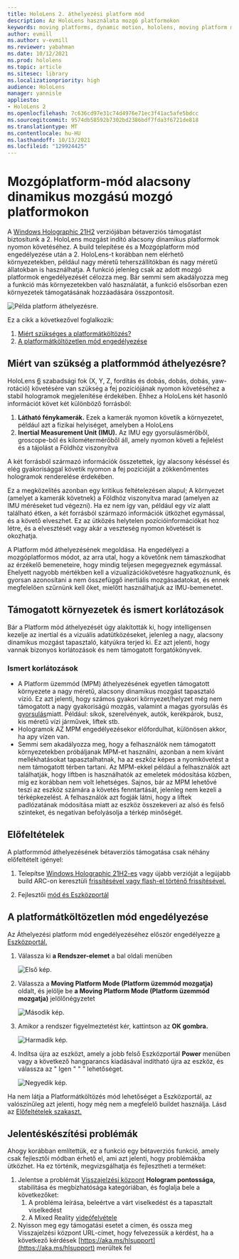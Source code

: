```yaml
---
title: HoloLens 2. áthelyezési platform mód
description: Az HoloLens használata mozgó platformokon
keywords: moving platforms, dynamic motion, hololens, moving platform mode
author: evmill
ms.author: v-evmill
ms.reviewer: yabahman
ms.date: 10/12/2021
ms.prod: hololens
ms.topic: article
ms.sitesec: library
ms.localizationpriority: high
audience: HoloLens
manager: yannisle
appliesto:
- HoloLens 2
ms.openlocfilehash: 7c636cd97e31c74d4976e71ec3f41ac5afe5bdcc
ms.sourcegitcommit: 9574db58592b7302bd2386bdf7fda3f6721de818
ms.translationtype: MT
ms.contentlocale: hu-HU
ms.lasthandoff: 10/13/2021
ms.locfileid: "129924425"
---
```

# <a name="moving-platform-mode-on-low-dynamic-motion-moving-platforms"></a>Mozgóplatform-mód alacsony dinamikus mozgású mozgó platformokon

A [Windows Holographic 21H2](hololens-release-notes.md#windows-holographic-version-21h2) verziójában bétaverziós támogatást biztosítunk a 2. HoloLens mozgást indító alacsony dinamikus platformok nyomon követéséhez. A build telepítése és a Mozgóplatform mód engedélyezése után a 2. HoloLens-t korábban nem elérhető környezetekben, például nagy méretű teherszállítókban és nagy méretű állatokban is használhatja. A funkció jelenleg csak az adott mozgó platformok engedélyezését célozza meg. Bár semmi sem akadályozza meg a funkció más környezetekben való használatát, a funkció elsősorban ezen környezetek támogatásának hozzáadására összpontosít.

![Példa platform áthelyezésre.](./images/mpm-compare.gif)

Ez a cikk a következővel foglalkozik:

1. [Miért szükséges a platformátköltözés?](#why-moving-platform-mode-is-necessary)
1. [A platformátköltözetlen mód engedélyezése](#enabling-moving-platform-mode)

## <a name="why-moving-platform-mode-is-necessary"></a>Miért van szükség a platformmód áthelyezésre?

HoloLens [6](https://en.wikipedia.org/wiki/Six_degrees_of_freedom) szabadsági fok (X, Y, Z, fordítás és dobás, dobás, dobás, yaw-rotáció) követésére van szükség a fej pozíciójának nyomon követéséhez a stabil hologramok megjelenítése érdekében. Ehhez a HoloLens két hasonló információt követ két különböző forrásból:

1. **Látható fénykamerák.** Ezek a kamerák nyomon követik a környezetet, például azt a fizikai helyiséget, amelyben a HoloLens
1. **Inertial Measurement Unit (IMU).** Az IMU egy gyorsulásmérőből, groscope-ból és kilométermérőből áll, amely nyomon követi a fejlelést és a tájolást a Földhöz viszonyítva

A két forrásból származó információk összetettek, így alacsony késéssel és elég gyakorisággal követik nyomon a fej pozícióját a zökkenőmentes hologramok renderelése érdekében.

Ez a megközelítés azonban egy kritikus feltételezésen alapul; A környezet (amelyet a kamerák követnek) a Földhöz viszonyítva marad (amelyen az IMU méréseket tud végezni). Ha ez nem így van, például egy víz alatt található étken, a két forrásból származó információk ütközhet egymással, és a követő elveszhet. Ez az ütközés helytelen pozícióinformációkat hoz létre, és a elvesztését vagy akár a veszteség nyomon követését is okozhatja.

A Platform mód áthelyezésének megoldása. Ha engedélyezi a mozgóplatformos módot, az arra utal, hogy a követőnk nem támaszkodhat az érzékelő bemeneteire, hogy mindig teljesen megegyeznek egymással. Ehelyett nagyobb mértékben kell a vizualizációkövetésre hagyatkoznunk, és gyorsan azonosítani a nem összefüggő inertiális mozgásadatokat, és ennek megfelelően szűrnünk kell őket, mielőtt használhatjuk az IMU-bemenetet.

## <a name="supported-environments-and-known-limitations"></a>Támogatott környezetek és ismert korlátozások

Bár a Platform mód áthelyezését úgy alakították ki, hogy intelligensen kezelje az inertial és a vizuális adatütközéseket, jelenleg a nagy, alacsony dinamikus mozgást tapasztaló, kátyúkra terjed ki. Ez azt jelenti, hogy vannak bizonyos korlátozások és nem támogatott forgatókönyvek.

### <a name="known-limitations"></a>Ismert korlátozások

- A Platform üzemmód (MPM) áthelyezésének egyetlen támogatott környezete a nagy méretű, alacsony dinamikus mozgást tapasztaló vízió. Ez azt jelenti, hogy számos  gyakori környezet/helyzet még nem támogatott a nagy gyakoriságú mozgás, valamint a magas gyorsulás és [gyorsulás](https://en.wikipedia.org/wiki/Jerk_(physics))miatt. Például: síkok, szerelvények, autók, kerékpárok, busz, kis méretű vízi járművek, liftek stb.
- Hologramok AZ MPM engedélyezésekor előfordulhat, különösen akkor, ha apy vízen van.
- Semmi sem akadályozza meg, hogy a felhasználók nem támogatott környezetekben próbáljanak MPM-et használni, azonban a nem kívánt mellékhatásokat tapasztalhatnak, ha az eszköz képes a nyomkövetést a nem támogatott térben tartani. Az MPM-ekkel például a felhasználók azt találhatják, hogy liftben is használhatók az emeletek módosítása közben, míg ez korábban nem volt lehetséges. Sajnos, bár az MPM lehetővé teszi az eszköz számára a követés fenntartását, jelenleg nem kezeli a térképkezelést. A felhasználók azt fogják látni, hogy a liftek padlózatának módosítása miatt az eszköz összekeveri az alsó és felső szinteket, és negatívan befolyásolja a térkép minőségét.

## <a name="prerequisites"></a>Előfeltételek

A platformmód áthelyezésének bétaverziós támogatása csak néhány előfeltételt igényel:

1. Telepítse [Windows Holographic 21H2-es](hololens-release-notes.md#windows-holographic-version-21h2) vagy újabb verzióját a [](https://aka.ms/hololens2download) legújabb build ARC-on keresztüli [frissítésével vagy flash-el történő frissítésével.](hololens-recovery.md#clean-reflash-the-device)

2. Fejlesztői [mód és Eszközportál](/mixed-reality/develop/platform-capabilities-and-apis/using-the-windows-device-portal)

## <a name="enabling-moving-platform-mode"></a>A platformátköltözetlen mód engedélyezése

Az Áthelyezési platform mód engedélyezéséhez először engedélyezze [a Eszközportál.](/windows/mixed-reality/develop/platform-capabilities-and-apis/using-the-windows-device-portal)

1. Válassza ki **a Rendszer-elemet** a bal oldali menüben

   ![Első kép.](.\images\mpm-01.png)

2. Válassza a **Moving Platform Mode (Platform üzemmód mozgatja)** oldalt, és jelölje be **a Moving Platform Mode (Platform üzemmód mozgatja)** jelölőnégyzetet

    ![Második kép.](.\images\mpm-02.png)

3. Amikor a rendszer figyelmeztetést kér, kattintson az **OK gombra.**

   ![Harmadik kép.](.\images\mpm-03.png)

4. Indítsa újra az eszközt, amely a jobb felső Eszközportál **Power** menüben vagy a következő hangparancs kiadásával indítható újra az eszköz, és válassza az &quot; Igen &quot; &quot; &quot; lehetőséget.

   ![Negyedik kép.](.\images\mpm-04.png)

Ha nem látja a Platformátköltözés mód lehetőséget a Eszközportál, az valószínűleg azt jelenti, hogy még nem a megfelelő buildet használja. Lásd az [Előfeltételek szakaszt.](#prerequisites)

## <a name="reporting-issues"></a>Jelentéskészítési problémák

Ahogy korábban említettük, ez a funkció egy bétaverziós funkció, amely csak fejlesztői módban érhető el, ami azt jelenti, hogy problémákba ütközhet. Ha ez történik, megvizsgálhatja és fejlesztheti a terméket:

1. Jelentse a problémát [Visszajelzési központ](hololens-feedback.md) **Hologram pontossága,** stabilitása és megbízhatósága kategóriában, és foglalja bele a következőket:
    1. A probléma leírása, beleértve a várt viselkedést és a tapasztalt viselkedést
    1. A Mixed Reality [videófelvétele](holographic-photos-and-videos.md#capture-a-mixed-reality-video)
2.  Nyisson meg egy támogatási esetet a címen, és ossza meg Visszajelzési központ URL-címet, hogy felvezessük a kérdést, ha a következő kérdések [https://aka.ms/hlsupport](https://aka.ms/hlsupport) merültek fel